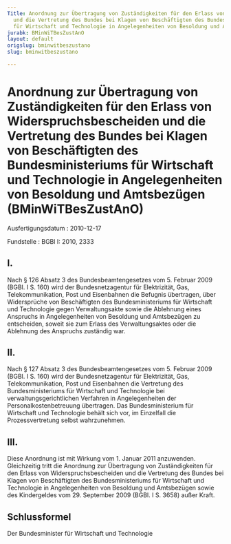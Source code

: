 ```yaml
---
Title: Anordnung zur Übertragung von Zuständigkeiten für den Erlass von Widerspruchsbescheiden
  und die Vertretung des Bundes bei Klagen von Beschäftigten des Bundesministeriums
  für Wirtschaft und Technologie in Angelegenheiten von Besoldung und Amtsbezügen
jurabk: BMinWiTBesZustAnO
layout: default
origslug: bminwitbeszustano
slug: bminwitbeszustano

---
```


# Anordnung zur Übertragung von Zuständigkeiten für den Erlass von Widerspruchsbescheiden und die Vertretung des Bundes bei Klagen von Beschäftigten des Bundesministeriums für Wirtschaft und Technologie in Angelegenheiten von Besoldung und Amtsbezügen (BMinWiTBesZustAnO)

Ausfertigungsdatum
:   2010-12-17

Fundstelle
:   BGBl I: 2010, 2333


## I.

Nach § 126 Absatz 3 des Bundesbeamtengesetzes vom 5. Februar 2009 (BGBl. I S. 160) wird der Bundesnetzagentur für Elektrizität, Gas, Telekommunikation, Post und Eisenbahnen die Befugnis übertragen, über Widersprüche von Beschäftigten des Bundesministeriums für Wirtschaft und Technologie gegen Verwaltungsakte sowie die Ablehnung eines Anspruchs in Angelegenheiten von Besoldung und Amtsbezügen zu entscheiden, soweit sie zum Erlass des Verwaltungsaktes oder die Ablehnung des Anspruchs zuständig war.


## II.

Nach § 127 Absatz 3 des Bundesbeamtengesetzes vom 5. Februar 2009 (BGBl. I S. 160) wird der Bundesnetzagentur für Elektrizität, Gas, Telekommunikation, Post und Eisenbahnen die Vertretung des Bundesministeriums für Wirtschaft und Technologie bei verwaltungsgerichtlichen Verfahren in Angelegenheiten der Personalkostenbetreuung übertragen. Das Bundesministerium für Wirtschaft und Technologie behält sich vor, im Einzelfall die Prozessvertretung selbst wahrzunehmen.


## III.

Diese Anordnung ist mit Wirkung vom 1. Januar 2011 anzuwenden. Gleichzeitig tritt die Anordnung zur Übertragung von Zuständigkeiten für den Erlass von Widerspruchsbescheiden und die Vertretung des Bundes bei Klagen von Beschäftigten des Bundesministeriums für Wirtschaft und Technologie in Angelegenheiten von Besoldung und Amtsbezügen sowie des Kindergeldes vom 29. September 2009 (BGBl. I S. 3658) außer Kraft.


## Schlussformel

Der Bundesminister für Wirtschaft und Technologie

